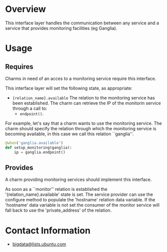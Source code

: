 # Overview

This interface layer handles the communication between any service and a service that
provides monitoring facilities (eg Ganglia).


# Usage

## Requires

Charms in need of an acces to a monitoring service require this interface.

This interface layer will set the following state, as appropriate:

  * `{relation_name}.available`   The relation to the monitoring service has been
    established. The charm can retrieve the IP of the monitorin service through a call to:
    * `endpoint()`.

For example, let's say that a charm wants to use the monitoring service. The charm should
specify the relation through which the monitoring service is becoming available, in this case
we call this relation ``ganglia''.

```python
@when('ganglia.available')
def setup_monitoring(ganglia):
    ip = ganglia.endpoint()
```

## Provides

A charm providing monitoring services should implement this interface.

As soon as a ``monitor'' relation is established the '{relation_name}.available' state is set.
The service provider can use the configure method to populate the 'hostname' relation data variable.
If the 'hostname' data variable is not set the consumer of the monitor service will fall back to use the
'private_address' of the relation.

# Contact Information

- <bigdata@lists.ubuntu.com>
